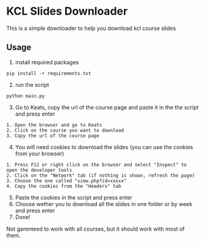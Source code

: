 # KCL Slides Downloader
This is a simple downloader to help you download kcl course slides

## Usage

1. install required packages
```
pip install -r requirements.txt
```
2. run the script
```
python main.py
```
3. Go to Keats, copy the url of the course page and paste it in the the script and press enter
```
1. Open the browser and go to Keats
2. Click on the course you want to download
3. Copy the url of the course page
```
4. You will need cookies to download the slides (you can use the cookies from your browser)
```
1. Press F12 or right click on the browser and select "Inspect" to open the developer tools
2. Click on the "Network" tab (if nothing is shown, refresh the page)
3. Choose the one called "view.php?id=xxxxx"
4. Copy the cookies from the "Headers" tab
```
5. Paste the cookies in the script and press enter
6. Choose wether you to download all the slides in one folder or by week and press enter
7. Done!

Not garenteed to work with all courses, but it should work with most of them.
